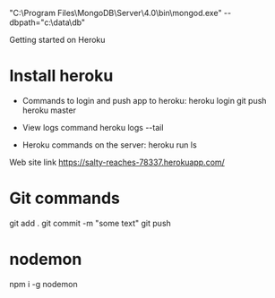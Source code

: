 "C:\Program Files\MongoDB\Server\4.0\bin\mongod.exe" --dbpath="c:\data\db"

Getting started on Heroku

# Install heroku

- Commands to login and push app to heroku:
heroku login
git push heroku master

- View logs command
heroku logs --tail

- Heroku commands on the server:
heroku run ls


Web site link
https://salty-reaches-78337.herokuapp.com/ 

# Git commands
git add .
git commit -m "some text"
git push 

# nodemon
npm i -g nodemon